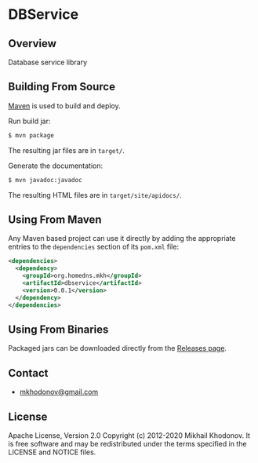 # DBService

## Overview

Database service library


## Building From Source

[Maven](http://maven.apache.org) is used to build and deploy.

Run build jar:

```sh
$ mvn package
```

The resulting jar files are in `target/`.

Generate the documentation:

```sh
$ mvn javadoc:javadoc
```

The resulting HTML files are in `target/site/apidocs/`.


## Using From Maven

Any Maven based project can use it directly by adding the appropriate entries to the
`dependencies` section of its `pom.xml` file:

```xml
<dependencies>
  <dependency>
    <groupId>org.homedns.mkh</groupId>
    <artifactId>dbservice</artifactId>
    <version>0.0.1</version>
  </dependency>
</dependencies>
```


## Using From Binaries

Packaged jars can be downloaded directly from the [Releases page](https://github.com/khomisha/dbservice/releases).


## Contact

* mkhodonov@gmail.com

## License

Apache License, Version 2.0
Copyright (c) 2012-2020 Mikhail Khodonov.
It is free software and may be redistributed under the terms specified
in the LICENSE and NOTICE files.


